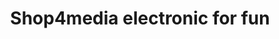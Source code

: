 ---
title: "Shop4media electronic for fun"
url: /karlsbad/shop4media-electronic-for-fun/
shop: Elektronik
---
